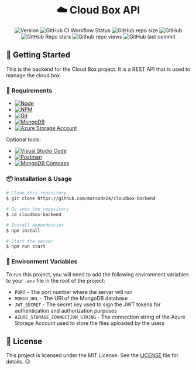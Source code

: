 <div align="center">
  <h1>☁️ Cloud Box API</h1>

  ![Version](https://img.shields.io/github/package-json/v/marcode24/cloudbox-backend?style=popout&logo=npm)
  ![GitHub CI Workflow Status](https://img.shields.io/github/actions/workflow/status/marcode24/cloudbox-backend/ci.yml?branch=main&style=popout&logo=testcafe&label=linter)
  ![GitHub repo size](https://img.shields.io/github/repo-size/marcode24/cloudbox-backend?style=popout&logo=github&label=repo%20size)
  ![GitHub](https://img.shields.io/github/license/marcode24/cloudbox-backend?style=popout&logo=github&label=license)
  ![GitHub Repo stars](https://img.shields.io/github/stars/marcode24/cloudbox-backend?style=popout&logo=apachespark&color=yellow&logoColor=yellow)
  ![Github repo views](https://img.shields.io/github/search/marcode24/cloudbox-backend/cloudbox-backend?style=popout&logo=github&label=repo%20views)
  ![GitHub last commit](https://img.shields.io/github/last-commit/marcode24/cloudbox-backend?style=popout&logo=git&label=last%20commit)
</div>

## 🚀 Getting Started

This is the backend for the Cloud Box project. It is a REST API that is used to manage the cloud box.

### 📝 Requirements

- [![Node](https://img.shields.io/badge/Node-gray?style=popout&logo=node.js)](https://nodejs.org/en/)
- [![NPM](https://img.shields.io/badge/NPM-blue?style=popout&logo=npm)](https://www.npmjs.com/)
- [![Git](https://img.shields.io/badge/Git-gray?style=popout&logo=git)](https://git-scm.com/)
- [![MongoDB](https://img.shields.io/badge/MongoDB-green?style=popout&logo=mongodb)](https://www.mongodb.com/)
- [![Azure Storage Account](https://img.shields.io/badge/Azure%20Storage%20Account-blue?style=popout&logo=microsoft-azure)](https://azure.microsoft.com/en-us/services/storage/)

Optional tools:

- [![Visual Studio Code](https://img.shields.io/badge/Visual%20Studio%20Code-blue?style=popout&logo=visual-studio-code)](https://code.visualstudio.com/)
- [![Postman](https://img.shields.io/badge/Postman-black?style=popout&logo=postman)](https://www.postman.com/)
- [![MongoDB Compass](https://img.shields.io/badge/MongoDB%20Compass-green?style=popout&logo=mongodb)](https://www.mongodb.com/products/compass)

### 📦 Installation & Usage

```bash
# Clone this repository
$ git clone https://github.com/marcode24/cloudbox-backend

# Go into the repository
$ cd cloudbox-backend

# Install dependencies
$ npm install

# Start the server
$ npm run start
```

### 📝 Environment Variables

To run this project, you will need to add the following environment variables to your `.env` file in the root of the project:

- `PORT` - The port number where the server will run
- `MONGO_URL` - The URI of the MongoDB database
- `JWT_SECRET` - The secret key used to sign the JWT tokens for authentication and authorization purposes
- `AZURE_STORAGE_CONNECTION_STRING` - The connection string of the Azure Storage Account used to store the files uploaded by the users

## 📝 License

This project is licensed under the MIT License. See the [LICENSE](LICENSE) file for details. 😉
